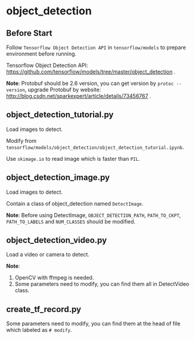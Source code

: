# object_detection

## Before Start

Follow `Tensorflow Object Detection API` in `tensorflow/models` to prepare environment before running.

Tensorflow Object Detection API: https://github.com/tensorflow/models/tree/master/object_detection .

**Note**: Protobuf should be 2.6 version, you can get version by `protoc --version`, upgrade Protobuf by website: http://blog.csdn.net/sparkexpert/article/details/73456767 .

## object_detection_tutorial.py

Load images to detect. 

Modify from `tensorflow/models/object_detection/object_detection_tutorial.ipynb`.

Use `skimage.io` to read image which is faster than `PIL`.

## object_detection_image.py

Load images to detect. 

Contain a class of object_detection named `DetectImage`.

**Note**: Before using DetectImage, `OBJECT_DETECTION_PATH`, `PATH_TO_CKPT`, `PATH_TO_LABELS` and `NUM_CLASSES` should be modified.

## object_detection_video.py

Load a video or camera to detect. 

**Note**: 
1. OpenCV with ffmpeg is needed. 
2. Some parameters need to modify, you can find them all in DetectVideo class. 

## create_tf_record.py

Some parameters need to modify, you can find them at the head of file which labeled as `# modify`.